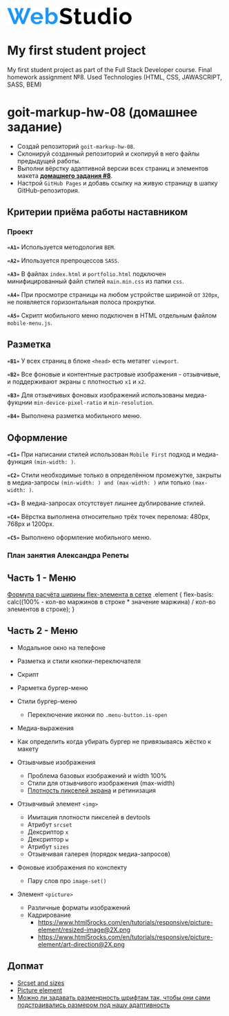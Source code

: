 ![Web Studio Logo](https://github.com/MykolaDanyliuk/goit-markup-hw-08/blob/main/images/webstudio.svg)

# My first student project

My first student project as part of the Full Stack Developer course. Final homework assignment №8.
Used Technologies (HTML, CSS, JAWASCRIPT, SASS, BEM)

# goit-markup-hw-08 (домашнее задание)

- Создай репозиторий `goit-markup-hw-08`.
- Склонируй созданный репозиторий и скопируй в него файлы предыдущей работы.
- Выполни вёрстку адаптивной версии всех страниц и элементов макета
  [**домашнего задания #8**](<https://www.figma.com/file/oTYBECAN79dXy19hzWObO4/Web-Studio-(Version-2.1)?node-id=1%3A3330>).
- Настрой `GitHub Pages` и добавь ссылку на живую страницу в шапку
  GitHub-репозитория.

## Критерии приёма работы наставником

### Проект

**`«A1»`** Используется методология `BEM`.

**`«A2»`** Ипользуется препроцессов `SASS`.

**`«A3»`** В файлах `index.html` и `portfolio.html` подключен минифицированный
файл стилей `main.min.css` из папки `css`.

**`«A4»`** При просмотре страницы на любом устройстве шириной от `320px`, не
появляется горизонтальная полоса прокрутки.

**`«A5»`** Скрипт мобильного меню подключен в HTML отдельным файлом
`mobile-menu.js`.

## Разметка

**`«B1»`** У всех страниц в блоке `<head>` есть метатег `viewport`.

**`«B2»`** Все фоновые и контентные растровые изображения - отзывчивые, и
поддерживают экраны с плотностью `x1` и `x2`.

<!-- **`«B3»`** Для отзывчивых контентных изображений использован элемент `<img>` с
атрибутом `srcset` и дескриптором `x`. -->

**`«B3»`** Для отзывчивых фоновых изображений использованы медиа-фукцнии
`min-device-pixel-ratio` и `min-resolution`.

**`«B4»`** Выполнена разметка мобильного меню.

## Оформление

**`«C1»`** При написании стилей использован `Mobile First` подход и
медиа-функция `(min-width: )`.

**`«C2»`** Стили необходимые только в определённом промежутке, закрыты в
медиа-запросы `(min-width: ) and (max-width: )` или только `(max-width: )`.

**`«C3»`** В медиа-запросах отсутствует лишнее дублирование стилей.

**`«C4»`** Вёрстка выполнена относительно трёх точек перелома: 480px, 768px и
1200px.

**`«C5»`** Выполнено оформление мобильного меню.

### План занятия Александра Репеты

## Часть 1 - Меню

[Формула расчёта ширины flex-элемента в сетке](https://gist.github.com/luxplanjay/b2cdf8f124fc2c896789a28b6ba16a87)
.element {
flex-basis: calc((100% - кол-во маржинов в строке \* значение маржина) / кол-во элементов в строке);
}

## Часть 2 - Меню

- Модальное окно на телефоне
- Разметка и стили кнопки-переключателя
- Скрипт
- Рарметка бургер-меню
- Стили бургер-меню
  - Переключение иконки по `.menu-button.is-open`
- Медиа-выражения
- Как определить когда убирать бургер не привязываясь жёстко к макету

- Отзывчивые изображения
  - Проблема базовых изображений и width 100%
  - Стили для отзывчивого изображения (max-width)
  - [Плотность пикселей экрана](https://www.mydevice.io/) и ретинизация
- Отзывчивый элемент `<img>`
  - Имитация плотности пикселей в devtools
  - Атрибут `srcset`
  - Дексриптор `x`
  - Дексриптор `w`
  - Атрибут `sizes`
  - Отзывчивая галерея (порядок медиа-запросов)
- Фоновые изображения по конспекту
  - Пару слов про `image-set()`
- Элемент `<picture>`
  - Различные форматы изображений
  - Кадрирование
    - https://www.html5rocks.com/en/tutorials/responsive/picture-element/resized-image@2X.png
    - https://www.html5rocks.com/en/tutorials/responsive/picture-element/art-direction@2X.png

## Допмат

- [Srcset and sizes](https://ericportis.com/posts/2014/srcset-sizes/)
- [Picture element](https://www.html5rocks.com/en/tutorials/responsive/picture-element/)
- [Можно ли задавать разменрность шрифтам так, чтобы они сами подстраивались размером под нашу адаптивность](https://css-tricks.com/fun-viewport-units/)
